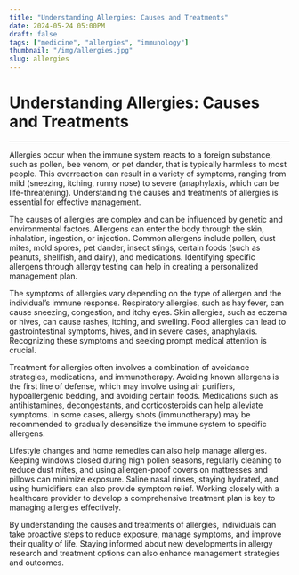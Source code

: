 ```yaml
---
title: "Understanding Allergies: Causes and Treatments"
date: 2024-05-24 05:00PM
draft: false
tags: ["medicine", "allergies", "immunology"]
thumbnail: "/img/allergies.jpg"
slug: allergies
---
```


# Understanding Allergies: Causes and Treatments

---

Allergies occur when the immune system reacts to a foreign substance, such as pollen, bee venom, or pet dander, that is typically harmless to most people. This overreaction can result in a variety of symptoms, ranging from mild (sneezing, itching, runny nose) to severe (anaphylaxis, which can be life-threatening). Understanding the causes and treatments of allergies is essential for effective management.

The causes of allergies are complex and can be influenced by genetic and environmental factors. Allergens can enter the body through the skin, inhalation, ingestion, or injection. Common allergens include pollen, dust mites, mold spores, pet dander, insect stings, certain foods (such as peanuts, shellfish, and dairy), and medications. Identifying specific allergens through allergy testing can help in creating a personalized management plan.

The symptoms of allergies vary depending on the type of allergen and the individual’s immune response. Respiratory allergies, such as hay fever, can cause sneezing, congestion, and itchy eyes. Skin allergies, such as eczema or hives, can cause rashes, itching, and swelling. Food allergies can lead to gastrointestinal symptoms, hives, and in severe cases, anaphylaxis. Recognizing these symptoms and seeking prompt medical attention is crucial.

Treatment for allergies often involves a combination of avoidance strategies, medications, and immunotherapy. Avoiding known allergens is the first line of defense, which may involve using air purifiers, hypoallergenic bedding, and avoiding certain foods. Medications such as antihistamines, decongestants, and corticosteroids can help alleviate symptoms. In some cases, allergy shots (immunotherapy) may be recommended to gradually desensitize the immune system to specific allergens.

Lifestyle changes and home remedies can also help manage allergies. Keeping windows closed during high pollen seasons, regularly cleaning to reduce dust mites, and using allergen-proof covers on mattresses and pillows can minimize exposure. Saline nasal rinses, staying hydrated, and using humidifiers can also provide symptom relief. Working closely with a healthcare provider to develop a comprehensive treatment plan is key to managing allergies effectively.

By understanding the causes and treatments of allergies, individuals can take proactive steps to reduce exposure, manage symptoms, and improve their quality of life. Staying informed about new developments in allergy research and treatment options can also enhance management strategies and outcomes.
